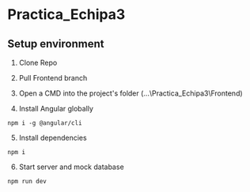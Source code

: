 # Practica_Echipa3

## Setup environment 

1. Clone Repo

2. Pull Frontend branch 

3. Open a CMD into the project's folder (...\Practica_Echipa3\Frontend)

4. Install Angular globally

`npm i -g @angular/cli`

5. Install dependencies

`npm i`

6. Start server and mock database

`npm run dev`